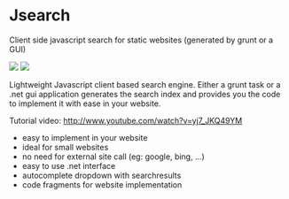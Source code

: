 # Jsearch
Client side javascript search for static websites (generated by grunt or a GUI)

<img src="https://a.fsdn.com/con/app/proj/jseg/screenshots/screen_02.png">
<img src="https://a.fsdn.com/con/app/proj/jseg/screenshots/screen_01.png">

Lightweight Javascript client based search engine.
Either a grunt task or a .net gui application generates the search index and provides you the code to implement it with ease in your website.

Tutorial video: http://www.youtube.com/watch?v=yj7_JKQ49YM

* easy to implement in your website
* ideal for small websites
* no need for external site call (eg: google, bing, ...)
* easy to use .net interface
* autocomplete dropdown with searchresults
* code fragments for website implementation
